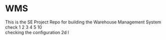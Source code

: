 # WMS
This is the SE Project Repo for building the Warehouse Management System
check 1 2 3 4 5 10  
checking the configuration
2d
l
